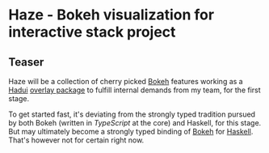 # Haze - Bokeh visualization for interactive stack project

## Teaser

Haze will be a collection of cherry picked [Bokeh](https://bokeh.org)
features working as a
[Hadui](https://github.com/complyue/hadui)
[overlay package](https://github.com/complyue/hadui/wiki/OverlayPackage)
to fulfill internal demands from my team, for the first stage.

To get started fast, it's deviating from the strongly typed tradition
pursued by both Bokeh (written in _TypeScript_ at the core) and Haskell,
for this stage. But may ultimately become a strongly typed binding of
[Bokeh](https://bokeh.org) for [Haskell](https://www.haskell.org/).
That's however not for certain right now.
